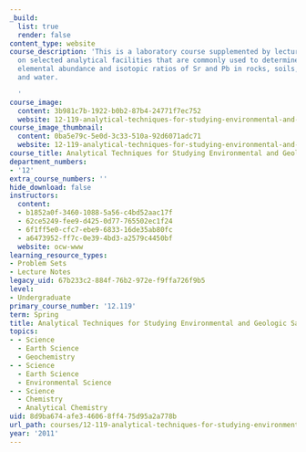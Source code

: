 ```yaml
---
_build:
  list: true
  render: false
content_type: website
course_description: 'This is a laboratory course supplemented by lectures that focus
  on selected analytical facilities that are commonly used to determine the mineralogy,
  elemental abundance and isotopic ratios of Sr and Pb in rocks, soils, sediments
  and water.

  '
course_image:
  content: 3b981c7b-1922-b0b2-87b4-24771f7ec752
  website: 12-119-analytical-techniques-for-studying-environmental-and-geologic-samples-spring-2011
course_image_thumbnail:
  content: 0ba5e79c-5e0d-3c33-510a-92d6071adc71
  website: 12-119-analytical-techniques-for-studying-environmental-and-geologic-samples-spring-2011
course_title: Analytical Techniques for Studying Environmental and Geologic Samples
department_numbers:
- '12'
extra_course_numbers: ''
hide_download: false
instructors:
  content:
  - b1852a0f-3460-1088-5a56-c4bd52aac17f
  - 62ce5249-fee9-d425-0d77-765502ec1f24
  - 6f1ff5e0-cfc7-ebe9-6833-16de35ab80fc
  - a6473952-ff7c-0e39-4bd3-a2579c4450bf
  website: ocw-www
learning_resource_types:
- Problem Sets
- Lecture Notes
legacy_uid: 67b233c2-884f-76b2-972e-f9ffa726f9b5
level:
- Undergraduate
primary_course_number: '12.119'
term: Spring
title: Analytical Techniques for Studying Environmental and Geologic Samples
topics:
- - Science
  - Earth Science
  - Geochemistry
- - Science
  - Earth Science
  - Environmental Science
- - Science
  - Chemistry
  - Analytical Chemistry
uid: 8d9ba674-afe3-4606-8ff4-75d95a2a778b
url_path: courses/12-119-analytical-techniques-for-studying-environmental-and-geologic-samples-spring-2011
year: '2011'
---
```


